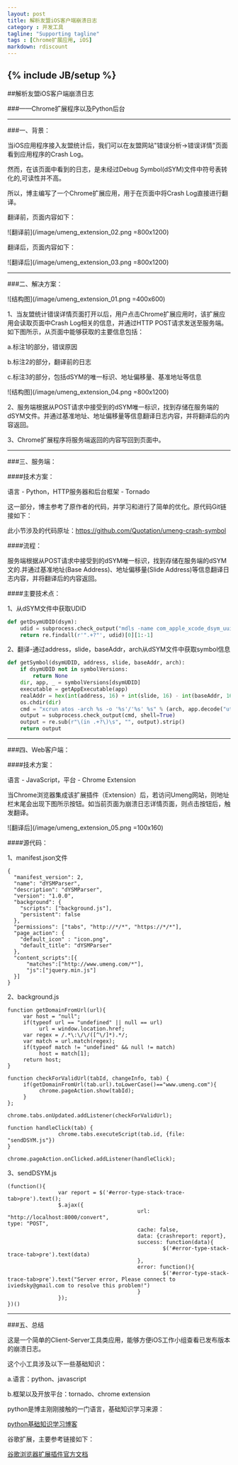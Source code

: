 ```yaml
---
layout: post
title: 解析友盟iOS客户端崩溃日志 
category : 开发工具 
tagline: "Supporting tagline"
tags : [Chrome扩展应用, iOS]
markdown: rdiscount
---
```

{% include JB/setup %}
---

##解析友盟iOS客户端崩溃日志

###——Chrome扩展程序以及Python后台

------
###一、背景：

当iOS应用程序接入友盟统计后，我们可以在友盟网站"错误分析->错误详情"页面看到应用程序的Crash Log。

然而，在该页面中看到的日志，是未经过Debug Symbol(dSYM)文件中符号表转化的,可读性并不高。

所以，博主编写了一个Chrome扩展应用，用于在页面中将Crash Log直接进行翻译。
<!--break-->
翻译前，页面内容如下：

![翻译前](/image/umeng_extension_02.png =800x1200)

翻译后，页面内容如下：

![翻译后](/image/umeng_extension_03.png =800x1200)

------
###二、解决方案：

![结构图](/image/umeng_extension_01.png =400x600)

1、当友盟统计错误详情页面打开以后，用户点击Chrome扩展应用时，该扩展应用会读取页面中Crash Log相关的信息，并通过HTTP POST请求发送至服务端。如下图所示，从页面中能够获取的主要信息包括：

a.标注1的部分，错误原因

b.标注2的部分，翻译前的日志

c.标注3的部分，包括dSYM的唯一标识、地址偏移量、基准地址等信息

![结构图](/image/umeng_extension_04.png =800x1200)


2、服务端根据从POST请求中接受到的dSYM唯一标识，找到存储在服务端的dSYM文件。并通过基准地址、地址偏移量等信息翻译日志内容，并将翻译后的内容返回。

3、Chrome扩展程序将服务端返回的内容写回到页面中。

------
###三、服务端：

####技术方案：

语言 - Python，HTTP服务器和后台框架 - Tornado

这一部分，博主参考了原作者的代码，并学习和进行了简单的优化。原代码Git链接如下：

此小节涉及的代码原址：https://github.com/Quotation/umeng-crash-symbol

####流程：

服务端根据从POST请求中接受到的dSYM唯一标识，找到存储在服务端的dSYM文的.并通过基准地址(Base Address)、地址偏移量(Slide Address)等信息翻译日志内容，并将翻译后的内容返回。

####主要技术点：

1、从dSYM文件中获取UDID

```python
def getDsymUDID(dsym):
    udid = subprocess.check_output("mdls -name com_apple_xcode_dsym_uuids -r    aw \"" + dsym + "\"", shell=True)
    return re.findall(r'".+?"', udid)[0][1:-1]
```

2、翻译-通过address，slide，baseAddr，arch从dSYM文件中获取symbol信息

```python
def getSymbol(dsymUDID, address, slide, baseAddr, arch):
    if dsymUDID not in symbolVersions:
        return None
    dir, app, _ = symbolVersions[dsymUDID]
    executable = getAppExecutable(app)
    realAddr = hex(int(address, 16) + int(slide, 16) - int(baseAddr, 16))
    os.chdir(dir)
    cmd = "xcrun atos -arch %s -o '%s'/'%s' %s" % (arch, app.decode("utf-8"), executable, realAddr)
    output = subprocess.check_output(cmd, shell=True)
    output = re.sub(r"\(in .+?\)\s", "", output).strip()
    return output
```

------
###四、Web客户端：

####技术方案：

语言 - JavaScript，平台 - Chrome Extension

当Chrome浏览器集成该扩展插件（Extension）后，若访问Umeng网站，则地址栏末尾会出现下图所示按钮。如当前页面为崩溃日志详情页面，则点击按钮后，触发翻译。
       
![翻译后](/image/umeng_extension_05.png =100x160)

####源代码：

1、manifest.json文件

```
{
  "manifest_version": 2,
  "name": "dYSMParser",
  "description": "dYSMParser",
  "version": "1.0.0",
  "background": {
    "scripts": ["background.js"],
    "persistent": false
  },
  "permissions": ["tabs", "http://*/*", "https://*/*"],
  "page_action": {
    "default_icon" : "icon.png",
    "default_title": "dYSMParser"
  },
  "content_scripts":[{
      "matches":["http://www.umeng.com/*"],
      "js":["jquery.min.js"]
  }]
}
```

2、background.js

```
function getDomainFromUrl(url){
     var host = "null";
     if(typeof url == "undefined" || null == url)
          url = window.location.href;
     var regex = /.*\:\/\/([^\/]*).*/;
     var match = url.match(regex);
     if(typeof match != "undefined" && null != match)
          host = match[1];
     return host;
}

function checkForValidUrl(tabId, changeInfo, tab) {
     if(getDomainFromUrl(tab.url).toLowerCase()=="www.umeng.com"){
          chrome.pageAction.show(tabId);
     }   
};

chrome.tabs.onUpdated.addListener(checkForValidUrl);

function handleClick(tab) {
                chrome.tabs.executeScript(tab.id, {file: "sendDSYM.js"})
}

chrome.pageAction.onClicked.addListener(handleClick);
```

3、sendDSYM.js

```
(function(){
                var report = $('#error-type-stack-trace-tab>pre').text();
                $.ajax({  
                                         url: "http://localhost:8000/convert",                                           type: "POST",
                                         cache: false,
                                         data: {crashreport: report},
                                         success: function(data){ 
                                                 $('#error-type-stack-trace-tab>pre').text(data)                                     
                                         },
                                         error: function(){
                                                 $('#error-type-stack-trace-tab>pre').text("Server error, Please connect to iviedsky@gmail.com to resolve this problem!")
                                         }
                });                          
})() 
```

------
###五、总结

这是一个简单的Client-Server工具类应用，能够方便iOS工作小组查看已发布版本的崩溃日志。

这个小工具涉及以下一些基础知识：

a.语言：python、javascript

b.框架以及开放平台：tornado、chrome extension

python是博主刚刚接触的一门语言，基础知识学习来源：

<a href="http://www.cnblogs.com/vamei/archive/2012/09/13/2682778.html" target="_blank" >python基础知识学习博客</a>

谷歌扩展，主要参考链接如下：

<a href="https://developer.chrome.com/extensions/getstarted.html" target="_blank">谷歌浏览器扩展插件官方文档</a>



